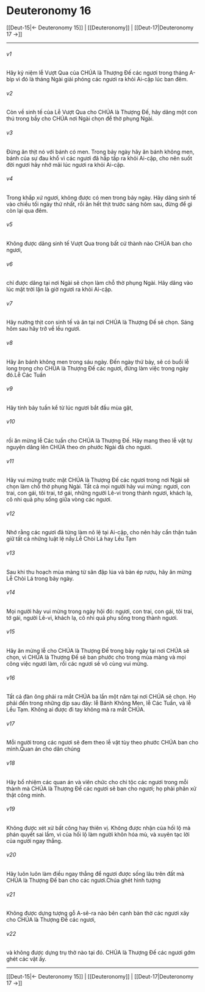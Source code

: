# Deuteronomy 16

[[Deut-15|← Deuteronomy 15]] | [[Deuteronomy]] | [[Deut-17|Deuteronomy 17 →]]
***



###### v1 
Hãy kỷ niệm lễ Vượt Qua của CHÚA là Thượng Đế các ngươi trong tháng A-bíp vì đó là tháng Ngài giải phóng các ngươi ra khỏi Ai-cập lúc ban đêm. 

###### v2 
Còn về sinh tế của Lễ Vượt Qua cho CHÚA là Thượng Đế, hãy dâng một con thú trong bầy cho CHÚA nơi Ngài chọn để thờ phụng Ngài. 

###### v3 
Đừng ăn thịt nó với bánh có men. Trong bảy ngày hãy ăn bánh không men, bánh của sự đau khổ vì các ngươi đã hấp tấp ra khỏi Ai-cập, cho nên suốt đời ngươi hãy nhớ mãi lúc ngươi ra khỏi Ai-cập. 

###### v4 
Trong khắp xứ ngươi, không được có men trong bảy ngày. Hãy dâng sinh tế vào chiều tối ngày thứ nhất, rồi ăn hết thịt trước sáng hôm sau, đừng để gì còn lại qua đêm. 

###### v5 
Không được dâng sinh tế Vượt Qua trong bất cứ thành nào CHÚA ban cho ngươi, 

###### v6 
chỉ được dâng tại nơi Ngài sẽ chọn làm chỗ thờ phụng Ngài. Hãy dâng vào lúc mặt trời lặn là giờ ngươi ra khỏi Ai-cập. 

###### v7 
Hãy nướng thịt con sinh tế và ăn tại nơi CHÚA là Thượng Đế sẽ chọn. Sáng hôm sau hãy trở về lều ngươi. 

###### v8 
Hãy ăn bánh không men trong sáu ngày. Đến ngày thứ bảy, sẽ có buổi lễ long trọng cho CHÚA là Thượng Đế các ngươi, đừng làm việc trong ngày đó.Lễ Các Tuần 

###### v9 
Hãy tính bảy tuần kể từ lúc ngươi bắt đầu mùa gặt, 

###### v10 
rồi ăn mừng lễ Các tuần cho CHÚA là Thượng Đế. Hãy mang theo lễ vật tự nguyện dâng lên CHÚA theo ơn phước Ngài đã cho ngươi. 

###### v11 
Hãy vui mừng trước mặt CHÚA là Thượng Đế các ngươi trong nơi Ngài sẽ chọn làm chỗ thờ phụng Ngài. Tất cả mọi người hãy vui mừng: ngươi, con trai, con gái, tôi trai, tớ gái, những người Lê-vi trong thành ngươi, khách lạ, cô nhi quả phụ sống giữa vòng các ngươi. 

###### v12 
Nhớ rằng các ngươi đã từng làm nô lệ tại Ai-cập, cho nên hãy cẩn thận tuân giữ tất cả những luật lệ nầy.Lễ Chòi Lá hay Lều Tạm 

###### v13 
Sau khi thu hoạch mùa màng từ sân đập lúa và bàn ép rượu, hãy ăn mừng Lễ Chòi Lá trong bảy ngày. 

###### v14 
Mọi người hãy vui mừng trong ngày hội đó: ngươi, con trai, con gái, tôi trai, tớ gái, người Lê-vi, khách lạ, cô nhi quả phụ sống trong thành ngươi. 

###### v15 
Hãy ăn mừng lễ cho CHÚA là Thượng Đế trong bảy ngày tại nơi CHÚA sẽ chọn, vì CHÚA là Thượng Đế sẽ ban phước cho trong mùa màng và mọi công việc ngươi làm, rồi các ngươi sẽ vô cùng vui mừng. 

###### v16 
Tất cả đàn ông phải ra mắt CHÚA ba lần một năm tại nơi CHÚA sẽ chọn. Họ phải đến trong những dịp sau đây: lễ Bánh Không Men, lễ Các Tuần, và lễ Lều Tạm. Không ai được đi tay không mà ra mắt CHÚA. 

###### v17 
Mỗi người trong các ngươi sẽ đem theo lễ vật tùy theo phước CHÚA ban cho mình.Quan án cho dân chúng 

###### v18 
Hãy bổ nhiệm các quan án và viên chức cho chi tộc các ngươi trong mỗi thành mà CHÚA là Thượng Đế các ngươi sẽ ban cho ngươi; họ phải phân xử thật công minh. 

###### v19 
Không được xét xử bất công hay thiên vị. Không được nhận của hối lộ mà phán quyết sai lầm, vì của hối lộ làm người khôn hóa mù, và xuyên tạc lời của người ngay thẳng. 

###### v20 
Hãy luôn luôn làm điều ngay thẳng để ngươi được sống lâu trên đất mà CHÚA là Thượng Đế ban cho các ngươi.Chúa ghét hình tượng 

###### v21 
Không được dựng tượng gỗ A-sê-ra nào bên cạnh bàn thờ các ngươi xây cho CHÚA là Thượng Đế các ngươi, 

###### v22 
và không được dựng trụ thờ nào tại đó. CHÚA là Thượng Đế các ngươi gớm ghét các vật ấy.

***
[[Deut-15|← Deuteronomy 15]] | [[Deuteronomy]] | [[Deut-17|Deuteronomy 17 →]]
